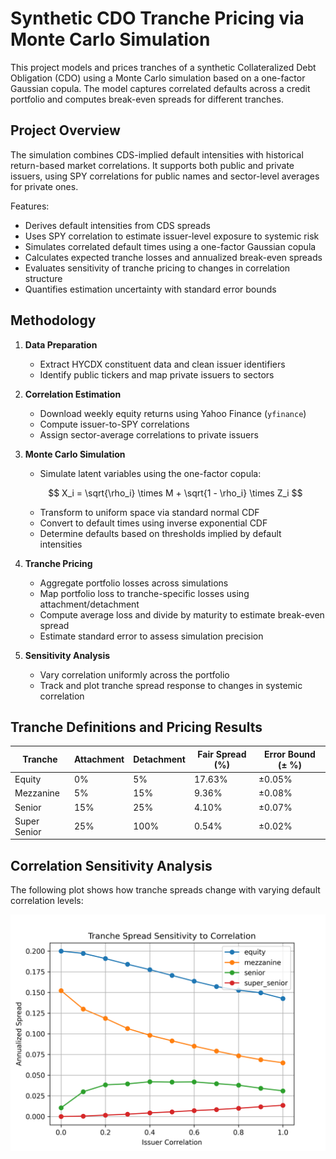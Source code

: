 # Synthetic CDO Tranche Pricing via Monte Carlo Simulation

This project models and prices tranches of a synthetic Collateralized Debt Obligation (CDO) using a Monte Carlo simulation based on a one-factor Gaussian copula. The model captures correlated defaults across a credit portfolio and computes break-even spreads for different tranches.

## Project Overview

The simulation combines CDS-implied default intensities with historical return-based market correlations. It supports both public and private issuers, using SPY correlations for public names and sector-level averages for private ones.

Features:
- Derives default intensities from CDS spreads
- Uses SPY correlation to estimate issuer-level exposure to systemic risk
- Simulates correlated default times using a one-factor Gaussian copula
- Calculates expected tranche losses and annualized break-even spreads
- Evaluates sensitivity of tranche pricing to changes in correlation structure
- Quantifies estimation uncertainty with standard error bounds

## Methodology

1. **Data Preparation**
   - Extract HYCDX constituent data and clean issuer identifiers
   - Identify public tickers and map private issuers to sectors

2. **Correlation Estimation**
   - Download weekly equity returns using Yahoo Finance (`yfinance`)
   - Compute issuer-to-SPY correlations
   - Assign sector-average correlations to private issuers

3. **Monte Carlo Simulation**
   - Simulate latent variables using the one-factor copula:

   $$
   X_i = \sqrt{\rho_i} \times M + \sqrt{1 - \rho_i} \times Z_i
   $$
   - Transform to uniform space via standard normal CDF
   - Convert to default times using inverse exponential CDF
   - Determine defaults based on thresholds implied by default intensities

4. **Tranche Pricing**
   - Aggregate portfolio losses across simulations
   - Map portfolio loss to tranche-specific losses using attachment/detachment
   - Compute average loss and divide by maturity to estimate break-even spread
   - Estimate standard error to assess simulation precision

5. **Sensitivity Analysis**
   - Vary correlation uniformly across the portfolio
   - Track and plot tranche spread response to changes in systemic correlation

## Tranche Definitions and Pricing Results

| Tranche        | Attachment | Detachment | Fair Spread (%) | Error Bound (± %) |
|----------------|------------|------------|-----------------|-------------------|
| Equity         | 0%         | 5%         | 17.63%          | ±0.05%            |
| Mezzanine      | 5%         | 15%        | 9.36%           | ±0.08%            |
| Senior         | 15%        | 25%        | 4.10%           | ±0.07%            |
| Super Senior   | 25%        | 100%       | 0.54%           | ±0.02%            |

## Correlation Sensitivity Analysis
The following plot shows how tranche spreads change with varying default correlation levels:

![Sensitivity Plot](./correlation_sensitivity.png)
